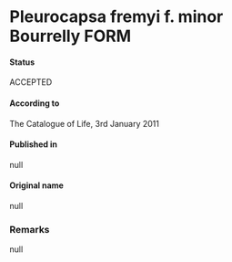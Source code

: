 # Pleurocapsa fremyi f. minor Bourrelly FORM

#### Status
ACCEPTED

#### According to
The Catalogue of Life, 3rd January 2011

#### Published in
null

#### Original name
null

### Remarks
null